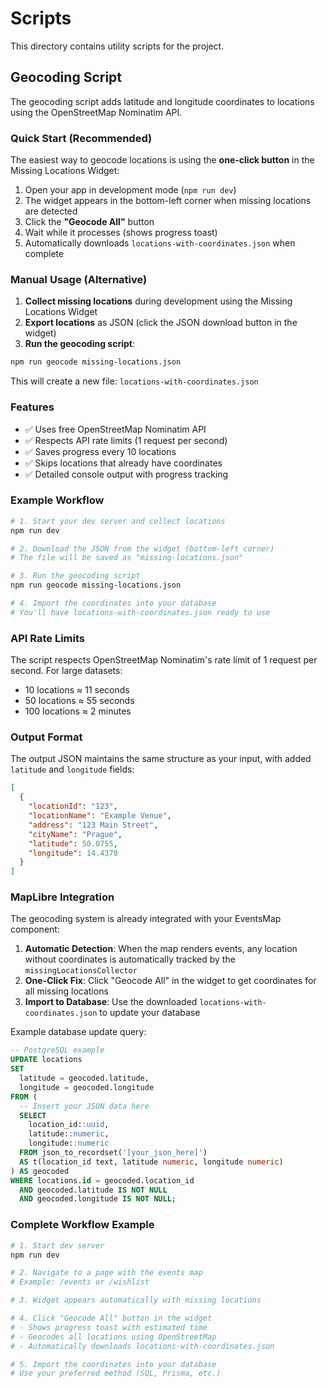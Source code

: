 # Scripts

This directory contains utility scripts for the project.

## Geocoding Script

The geocoding script adds latitude and longitude coordinates to locations using the OpenStreetMap Nominatim API.

### Quick Start (Recommended)

The easiest way to geocode locations is using the **one-click button** in the Missing Locations Widget:

1. Open your app in development mode (`npm run dev`)
2. The widget appears in the bottom-left corner when missing locations are detected
3. Click the **"Geocode All"** button
4. Wait while it processes (shows progress toast)
5. Automatically downloads `locations-with-coordinates.json` when complete

### Manual Usage (Alternative)

1. **Collect missing locations** during development using the Missing Locations Widget
2. **Export locations** as JSON (click the JSON download button in the widget)
3. **Run the geocoding script**:

```bash
npm run geocode missing-locations.json
```

This will create a new file: `locations-with-coordinates.json`

### Features

- ✅ Uses free OpenStreetMap Nominatim API
- ✅ Respects API rate limits (1 request per second)
- ✅ Saves progress every 10 locations
- ✅ Skips locations that already have coordinates
- ✅ Detailed console output with progress tracking

### Example Workflow

```bash
# 1. Start your dev server and collect locations
npm run dev

# 2. Download the JSON from the widget (bottom-left corner)
# The file will be saved as "missing-locations.json"

# 3. Run the geocoding script
npm run geocode missing-locations.json

# 4. Import the coordinates into your database
# You'll have locations-with-coordinates.json ready to use
```

### API Rate Limits

The script respects OpenStreetMap Nominatim's rate limit of 1 request per second. For large datasets:

- 10 locations ≈ 11 seconds
- 50 locations ≈ 55 seconds
- 100 locations ≈ 2 minutes

### Output Format

The output JSON maintains the same structure as your input, with added `latitude` and `longitude` fields:

```json
[
  {
    "locationId": "123",
    "locationName": "Example Venue",
    "address": "123 Main Street",
    "cityName": "Prague",
    "latitude": 50.0755,
    "longitude": 14.4378
  }
]
```

### MapLibre Integration

The geocoding system is already integrated with your EventsMap component:

1. **Automatic Detection**: When the map renders events, any location without coordinates is automatically tracked by the `missingLocationsCollector`
2. **One-Click Fix**: Click "Geocode All" in the widget to get coordinates for all missing locations
3. **Import to Database**: Use the downloaded `locations-with-coordinates.json` to update your database

Example database update query:

```sql
-- PostgreSQL example
UPDATE locations
SET
  latitude = geocoded.latitude,
  longitude = geocoded.longitude
FROM (
  -- Insert your JSON data here
  SELECT
    location_id::uuid,
    latitude::numeric,
    longitude::numeric
  FROM json_to_recordset('[your_json_here]')
  AS t(location_id text, latitude numeric, longitude numeric)
) AS geocoded
WHERE locations.id = geocoded.location_id
  AND geocoded.latitude IS NOT NULL
  AND geocoded.longitude IS NOT NULL;
```

### Complete Workflow Example

```bash
# 1. Start dev server
npm run dev

# 2. Navigate to a page with the events map
# Example: /events or /wishlist

# 3. Widget appears automatically with missing locations

# 4. Click "Geocode All" button in the widget
# - Shows progress toast with estimated time
# - Geocodes all locations using OpenStreetMap
# - Automatically downloads locations-with-coordinates.json

# 5. Import the coordinates into your database
# Use your preferred method (SQL, Prisma, etc.)
```
